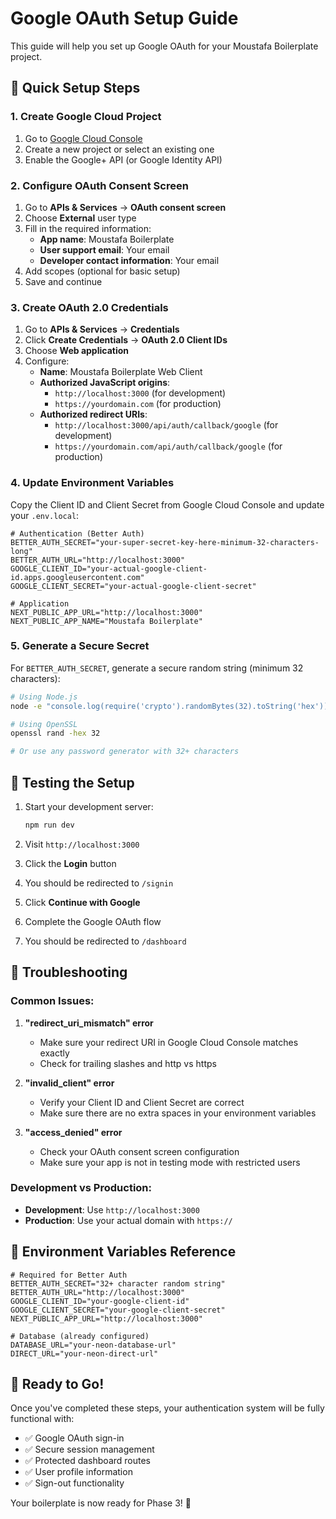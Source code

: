 # Google OAuth Setup Guide

This guide will help you set up Google OAuth for your Moustafa Boilerplate project.

## 🚀 Quick Setup Steps

### 1. Create Google Cloud Project

1. Go to [Google Cloud Console](https://console.cloud.google.com/)
2. Create a new project or select an existing one
3. Enable the Google+ API (or Google Identity API)

### 2. Configure OAuth Consent Screen

1. Go to **APIs & Services** → **OAuth consent screen**
2. Choose **External** user type
3. Fill in the required information:
   - **App name**: Moustafa Boilerplate
   - **User support email**: Your email
   - **Developer contact information**: Your email
4. Add scopes (optional for basic setup)
5. Save and continue

### 3. Create OAuth 2.0 Credentials

1. Go to **APIs & Services** → **Credentials**
2. Click **Create Credentials** → **OAuth 2.0 Client IDs**
3. Choose **Web application**
4. Configure:
   - **Name**: Moustafa Boilerplate Web Client
   - **Authorized JavaScript origins**:
     - `http://localhost:3000` (for development)
     - `https://yourdomain.com` (for production)
   - **Authorized redirect URIs**:
     - `http://localhost:3000/api/auth/callback/google` (for development)
     - `https://yourdomain.com/api/auth/callback/google` (for production)

### 4. Update Environment Variables

Copy the Client ID and Client Secret from Google Cloud Console and update your `.env.local`:

```env
# Authentication (Better Auth)
BETTER_AUTH_SECRET="your-super-secret-key-here-minimum-32-characters-long"
BETTER_AUTH_URL="http://localhost:3000"
GOOGLE_CLIENT_ID="your-actual-google-client-id.apps.googleusercontent.com"
GOOGLE_CLIENT_SECRET="your-actual-google-client-secret"

# Application
NEXT_PUBLIC_APP_URL="http://localhost:3000"
NEXT_PUBLIC_APP_NAME="Moustafa Boilerplate"
```

### 5. Generate a Secure Secret

For `BETTER_AUTH_SECRET`, generate a secure random string (minimum 32 characters):

```bash
# Using Node.js
node -e "console.log(require('crypto').randomBytes(32).toString('hex'))"

# Using OpenSSL
openssl rand -hex 32

# Or use any password generator with 32+ characters
```

## 🧪 Testing the Setup

1. Start your development server:

   ```bash
   npm run dev
   ```

2. Visit `http://localhost:3000`
3. Click the **Login** button
4. You should be redirected to `/signin`
5. Click **Continue with Google**
6. Complete the Google OAuth flow
7. You should be redirected to `/dashboard`

## 🔧 Troubleshooting

### Common Issues:

1. **"redirect_uri_mismatch" error**
   - Make sure your redirect URI in Google Cloud Console matches exactly
   - Check for trailing slashes and http vs https

2. **"invalid_client" error**
   - Verify your Client ID and Client Secret are correct
   - Make sure there are no extra spaces in your environment variables

3. **"access_denied" error**
   - Check your OAuth consent screen configuration
   - Make sure your app is not in testing mode with restricted users

### Development vs Production:

- **Development**: Use `http://localhost:3000`
- **Production**: Use your actual domain with `https://`

## 📝 Environment Variables Reference

```env
# Required for Better Auth
BETTER_AUTH_SECRET="32+ character random string"
BETTER_AUTH_URL="http://localhost:3000"
GOOGLE_CLIENT_ID="your-google-client-id"
GOOGLE_CLIENT_SECRET="your-google-client-secret"
NEXT_PUBLIC_APP_URL="http://localhost:3000"

# Database (already configured)
DATABASE_URL="your-neon-database-url"
DIRECT_URL="your-neon-direct-url"
```

## 🚀 Ready to Go!

Once you've completed these steps, your authentication system will be fully functional with:

- ✅ Google OAuth sign-in
- ✅ Secure session management
- ✅ Protected dashboard routes
- ✅ User profile information
- ✅ Sign-out functionality

Your boilerplate is now ready for Phase 3! 🎉

